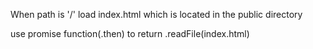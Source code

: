 When path is '/' load index.html which is located in the public directory

use promise function(.then) to return .readFile(index.html)

